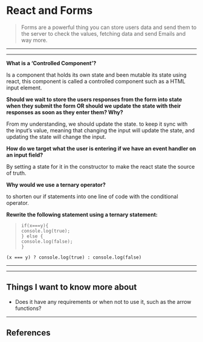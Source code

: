 # React and Forms

> Forms are a powerful thing you can store users data and send them to the server to check the values, fetching data and send Emails and way more.

---
---

**What is a ‘Controlled Component’?**

Is a component that holds its own state and been mutable its state using react, this component is called a controlled component such as a HTML input element. 

**Should we wait to store the users responses from the form into state when they submit the form OR should we update the state with their responses as soon as they enter them? Why?**

From my understanding, we should update the state. to keep it sync with the input’s value, meaning that changing the input will update the state, and updating the state will change the input.

**How do we target what the user is entering if we have an event handler on an input field?** 

By setting a state for it in the constructor to make the react state the source of truth.

**Why would we use a ternary operator?**

to shorten our if statements into one line of code with the conditional operator.

**Rewrite the following statement using a ternary statement:**
>`if(x===y){`  
>   `console.log(true);`  
>`} else {`  
>   `console.log(false);`  
>`}`  

`(x === y) ? console.log(true) : console.log(false)`

---
---

## Things I want to know more about

- Does it have any requirements or when not to use it, such as the arrow functions?

 ---

## References

